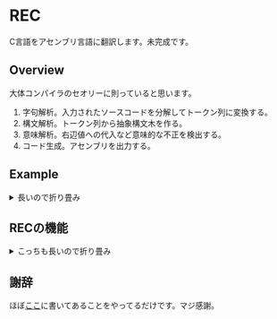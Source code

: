 # REC
C言語をアセンブリ言語に翻訳します。未完成です。

## Overview
大体コンパイラのセオリーに則っていると思います。
1. 字句解析。入力されたソースコードを分解してトークン列に変換する。
1. 構文解析。トークン列から抽象構文木を作る。
1. 意味解析。右辺値への代入など意味的な不正を検出する。
1. コード生成。アセンブリを出力する。

## Example
<details>
  <summary>長いので折り畳み</summary>
    こんな感じのソースファイルexample.cがあるとします。10までの階乗を計算します。
    <pre>
      <code>
        int main()
        {
            int a=1,i;
            for(i=1;i<=10;++i){
                a*=i;
                __builtin_print_u64(a);
            }
            return 0;
        }
      </code>
    </pre>
    __builtin_print_u64というのは名前の通りビルトイン関数です。符号なし64ビット整数を標準出力に書き出します。
    将来的にはprintfなどを使いたいのですが、まだstdio.hは解析できないのでこれで妥協します。<br />
    さて、これをこうします(recはソースを適当にコンパイルしてすでに作成済みであるとします)。<br />
    example.cを入力として受け取り、アセンブリに翻訳したものをexample.sに出力します。<br />
    それをexample.outという実行ファイルにします。ビルトイン関数のソースコードも一緒にコンパイルするのをお忘れなく。
    <pre>
      <code>
        $ ./rec example.c example.s
        $ gcc -o example.out example.s builtin_func.s
        $ ./example.out
        1
        2
        6
        24
        120
        720
        5040
        40320
        362880
        3628800
      </code>
    </pre>
    計算できてました。
</details>

## RECの機能
<details>
  <summary>こっちも長いので折り畳み</summary>
  ✅は実装済み、🔵はそのうち実装予定。

  ### データ
  ✅64bitローカル整数変数の定義<br />
  🔵定義を伴わない宣言<br />
  🔵signedとunsignedの区別<br />
  🔵グローバル変数<br />
  🔵実数型<br />
  🔵ポインタ<br />
  🔵配列<br />

  ### 制御文
  ✅if文、else文<br />
  🔵switch文<br />
  ✅while文<br />
  🔵do-while文<br />
  ✅for文<br />
  ✅break文<br />
  ✅continue文<br />
  🔵goto文<br />
  ✅return文<br />

  ### 関数
  ✅定義<br />
  ✅シグネチャのチェック<br />
  🔵プロトタイプ宣言<br />

  ### 演算子

  #### 算術演算子
  ✅単項プラス<br />
  ✅単項マイナス<br />
  ✅加算<br />
  ✅減算<br />
  ✅乗算<br />
  ✅除算<br />
  ✅剰余<br />
  ✅前置インクリメント<br />
  ✅前置デクリメント<br />
  ✅後置インクリメント<br />
  ✅後置デクリメント<br />
  ✅加算代入<br />
  ✅減算代入<br />
  ✅乗算代入<br />
  ✅除算代入<br />
  ✅剰余代入<br />

  #### 比較演算子
  ✅等価<br />
  ✅非等価<br />
  ✅小なり<br />
  ✅大なり<br />
  ✅小なりイコール<br />
  ✅大なりイコール<br />

  #### 論理演算子
  ✅論理否定<br />
  ✅論理和<br />
  ✅論理積<br />

  #### ビット演算子
  🔵ビット否定<br />
  🔵ビット和<br />
  🔵ビット積<br />
  🔵ビット排他的論理和<br />
  🔵左シフト<br />
  🔵右シフト<br />
  🔵ビット和代入<br />
  🔵ビット積代入<br />
  🔵ビット排他的論理和代入<br />
  🔵左シフト代入<br />
  🔵右シフト代入<br />

  #### その他
  ✅単純代入<br />
  ✅関数呼び出し<br />
  ✅カンマ<br />
  🔵条件<br />
  🔵配列添え字<br />
  🔵間接<br />
  🔵アドレス<br />
  🔵直接メンバ<br />
  🔵間接メンバ<br />
  🔵キャスト<br />
  🔵sizeof<br />

  ### その他
  ✅変数のスコープ<br />
  ✅ブロックコメント<br />
  🔵行コメント<br />
</details>

## 謝辞
ほぼ[ここ](https://www.sigbus.info/compilerbook)に書いてあることをやってるだけです。マジ感謝。
